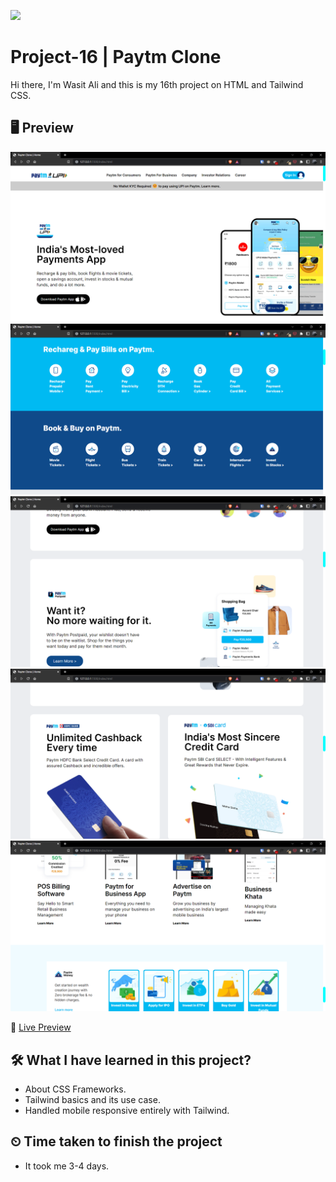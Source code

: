 ![](https://img.shields.io/badge/Technologies%20Used-HTML--TAILWIND%20CSS-brightgreen)

# Project-16 | Paytm Clone

Hi there,
I'm Wasit Ali and this is my 16th project on HTML and Tailwind CSS.

## 🖥 Preview

![](2022-10-14-17-59-06.png)
![](2022-10-14-17-59-21.png)
![](2022-10-14-17-59-40.png)
![](2022-10-14-17-59-53.png)
![](2022-10-14-18-00-10.png)

🚀 [Live Preview](https://jocular-cocada-075952.netlify.app/)

## 🛠️ What I have learned in this project?

- About CSS Frameworks.
- Tailwind basics and its use case.
- Handled mobile responsive entirely with Tailwind.

## ⏲ Time taken to finish the project

- It took me 3-4 days.
